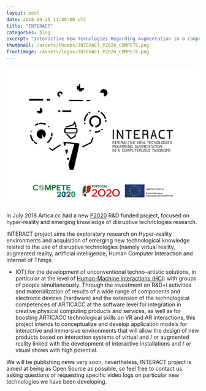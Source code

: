 ```yaml
---
layout: post
date: 2018-09-25 11:00:00 UTC
title: "INTERACT"
categories: blog
excerpt: "Interactive New Tecnologies Regarding Augmentation in a Computerized Taxonomy - INTERACT"
thumbnail: /assets/thumbs/INTERACT_P2020_COMPETE.png
frontimage: /assets/logos/INTERACT_P2020_COMPETE.png
---
```


![](/assets/logos/INTERACT_P2020_COMPETE.png)

In July 2018 Artica.cc had a new [P2020][2] R&D funded project, focused on hyper-reality and emerging knowledge of disruptive technologies research.

INTERACT project aims the exploratory research on Hyper-reality environments and acquisition of
emerging new technological knowledge related to the use of disruptive technologies (namely virtual
reality, augmented reality, artificial intelligence, Human Computer Interaction and Internet of Things
- IOT) for the development of unconventional techno-artistic solutions, in particular at the level of
[Human-Machine Interactions (HCI)][1] with groups of people simultaneously.
Through the investment on R&D+i activities and materialization of results of a wide range of
components and electronic devices (hardware) and the extension of the technological competences
of ARTICACC at the software level for integration in creative physical computing products and
services, as well as for boosting ARTICACC technological skills on VR and AR interactions, this
project intends to conceptualize and develop application models for interactive and immersive
environments that will allow the design of new products based on interaction systems of virtual and /
or augmented reality linked with the development of interactive installations and / or visual shows
with high potential.

We will be publishing news very soon, nevertheless, INTERACT project is aimed at being as Open Source as possible, so feel free to contact us asking questions or requesting specific video logs on particular new technologies we have been developing.


[1]: https://en.wikipedia.org/wiki/Human%E2%80%93computer_interaction
[2]: https://www.portugal2020.pt/Portal2020
